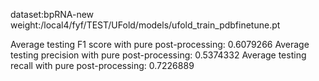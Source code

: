 dataset:bpRNA-new  
weight:/local4/fyf/TEST/UFold/models/ufold_train_pdbfinetune.pt

Average testing F1 score with pure post-processing:  0.6079266
Average testing precision with pure post-processing:  0.5374332
Average testing recall with pure post-processing:  0.7226889